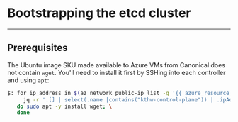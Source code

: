 # Bootstrapping the etcd cluster
---
## Prerequisites

The Ubuntu image SKU made available to Azure VMs from Canonical does not contain `wget`. You'll
need to install it first by SSHing into each controller and using `apt`:

```sh
$: for ip_address in $(az network public-ip list -g '{{ azure_resource_group }}' | \
     jq -r '.[] | select(.name |contains("kthw-control-plane")) | .ipAddress'); \
   do sudo apt -y install wget; \
   done
```
